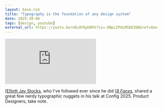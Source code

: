 ```yaml
---
layout: base.njk
title: "Typography is the foundation of any design system"
date: 2025-20-06
tags: [design, youtube]
external_url: https://youtu.be/n0iAYEpU0Fk?si=-DBpi2PULMSEKIQ0&ref=daniel.pizza
---
```


<div class="mt-7 relative w-full pb-[56.25%] overflow-hidden">
  <iframe
    class="absolute top-0 left-0 w-full h-full"
    src="https://www.youtube-nocookie.com/embed/n0iAYEpU0Fk?si=-DBpi2PULMSEKIQ0&amp;controls=0" 
    title="YouTube video player"
    frameborder="0"
    allow="accelerometer; autoplay; clipboard-write; encrypted-media; gyroscope; picture-in-picture; web-share"
    referrerpolicy="strict-origin-when-cross-origin"
    allowfullscreen>
  </iframe>
</div>

[[Elliott Jay Stocks](https://elliotjaystocks.com/?ref=daniel.pizza "Elliott Jay Stocks's personal website"), who I've followed ever since he did [[_8 Faces_](https://8faces.com/?ref=daniel.pizza "8 Faces Magazine"), shared a great few nerdy typographic nuggets in his talk at Config 2025. Product Designers, take note.
